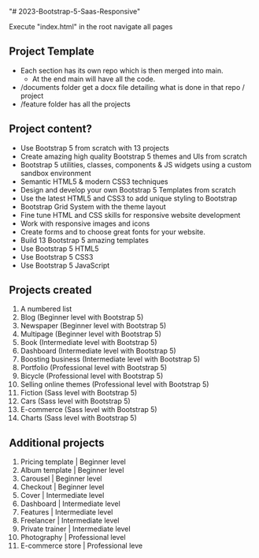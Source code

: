 "# 2023-Bootstrap-5-Saas-Responsive"

Execute "index.html" in the root navigate all pages

## Project Template

- Each section has its own repo which is then merged into main.
  - At the end main will have all the code.
- /documents folder get a docx file detailing what is done in that repo / project
- /feature folder has all the projects

## Project content?

- Use Bootstrap 5 from scratch with 13 projects
- Create amazing high quality Bootstrap 5 themes and UIs from scratch
- Bootstrap 5 utilities, classes, components & JS widgets using a custom sandbox environment
- Semantic HTML5 & modern CSS3 techniques
- Design and develop your own Bootstrap 5 Templates from scratch
- Use the latest HTML5 and CSS3 to add unique styling to Bootstrap
- Bootstrap Grid System with the theme layout
- Fine tune HTML and CSS skills for responsive website development
- Work with responsive images and icons
- Create forms and to choose great fonts for your website.
- Build 13 Bootstrap 5 amazing templates
- Use Bootstrap 5 HTML5
- Use Bootstrap 5 CSS3
- Use Bootstrap 5 JavaScript

## Projects created

1. A numbered list
2. Blog (Beginner level with Bootstrap 5)
3. Newspaper (Beginner level with Bootstrap 5)
4. Multipage (Beginner level with Bootstrap 5)
5. Book (Intermediate level with Bootstrap 5)
6. Dashboard (Intermediate level with Bootstrap 5)
7. Boosting business (Intermediate level with Bootstrap 5)
8. Portfolio (Professional level with Bootstrap 5)
9. Bicycle (Professional level with Bootstrap 5)
10. Selling online themes (Professional level with Bootstrap 5)
11. Fiction (Sass level with Bootstrap 5)
12. Cars (Sass level with Bootstrap 5)
13. E-commerce (Sass level with Bootstrap 5)
14. Charts (Sass level with Bootstrap 5)

## Additional projects

1. Pricing template | Beginner level
2. Album template | Beginner level
3. Carousel | Beginner level
4. Checkout | Beginner level
5. Cover | Intermediate level
6. Dashboard | Intermediate level
7. Features | Intermediate level
8. Freelancer | Intermediate level
9. Private trainer | Intermediate level
10. Photography | Professional level
11. E-commerce store | Professional leve
